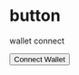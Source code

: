 # button
wallet connect

<!DOCTYPE html>
<html>
<head>
  <title>Wallet Connect Button Example</title>
  <script src="https://cdn.jsdelivr.net/npm/@walletconnect/browser@1.4.1/dist/walletconnect.min.js"></script>
</head>
<body>
  <button id="connectButton">Connect Wallet</button>

  <script>
    // Initialize WalletConnect
    const connector = new WalletConnect({
      bridge: 'https://bridge.walletconnect.org', // Replace with your desired bridge server
    });

    // Connect Wallet Button
    const connectButton = document.getElementById('connectButton');
    connectButton.addEventListener('click', () => {
      if (!connector.connected) {
        connector.createSession().then(() => {
          // Show QR Code for user to scan with their mobile wallet
          connector.qrcode(); 
          
          // Subscribe to connection events
          connector.on('connect', () => {
            console.log('Wallet Connected!');
            // Perform actions after successful connection
          });
        });
      }
    });
  </script>
</body>
</html>
